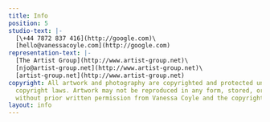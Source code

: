 ```yaml
---
title: Info
position: 5
studio-text: |-
  [\+44 7872 837 416](http://google.com)\
  [hello@vanessacoyle.com](http://google.com)
representation-text: |-
  [The Artist Group](http://www.artist-group.net)\
  [njo@artist-group.net](http://www.artist-group.net)\
  [artist-group.net](http://www.artist-group.net)
copyright: All artwork and photography are copyrighted and protected under international
  copyright laws. Artwork may not be reproduced in any form, stored, or manipulated
  without prior written permission from Vanessa Coyle and the copyright holders.
layout: info
---
```


